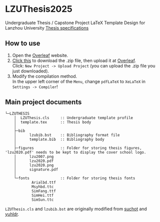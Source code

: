 # LZUThesis2025
Undergraduate Thesis / Capstone Project LaTeX Template Design for Lanzhou University
[Thesis specifications](https://jwc.lzu.edu.cn/tongzhigonggao/shijianjiaoxue/2024/1021/278405.html)
## How to use
1. Open the [Overleaf](https://www.overleaf.com/) website.
2. [Click this](https://github.com/xiashj2021/LZUThesis2025/releases/tag/v1.0.0) to download the .zip file, then upload it at [Overleaf](https://www.overleaf.com/).  
Click: `New Project -> Upload Project` (you can upload the .zip file you just downloaded).  
3. Modify the compilation method.  
In the upper left corner of the `Menu`, change `pdfLaTeX` to `XeLaTeX` in `Settings -> Compiler`!

## Main project documents
```
└─LZUTHESIS
    │  LZUThesis.cls     :: Undergraduate template profile
    │  template.tex      :: Thesis body
    │
    ├─bib
    │      lzubib.bst    :: Bibliography format file
    │      template.bib  :: Bibliography body
    │
    ├─figures            :: Folder for storing thesis figures, 'lzu2020.pdf' needs to be kept to display the cover school logo.
    │      lzu2007.png
    │      lzu2020.pdf
    │      lzu2020.png
    │      signature.pdf
    │
    └─fonts              :: Folder for storing thesis fonts
            Arialbd.ttf
            Msyhbd.ttc
            SimFang.ttf
            SimHei.ttf
            SimSun.ttc
```
`LZUThesis.cls` and `lzubib.bst` are originally modified from [suchot](https://github.com/suchot/LZUThesis2017) and [yuhldr](https://github.com/yuhldr/LZUThesis2020).
